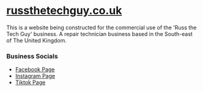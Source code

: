 # [russthetechguy.co.uk](https://russthetechguy.co.uk)

This is a website being constructed for the commercial use of the 'Russ the Tech Guy' business. A repair technician business based in the South-east of The United Kingdom.

### Business Socials
- [Facebook Page](https://www.facebook.com/Russtherepairguy)
- [Instagram Page](https://www.instagram.com/russ_the_tech_guy/)
- [Tiktok Page](https://www.tiktok.com/@russ_tech_is_my_world)

